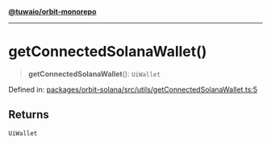 [**@tuwaio/orbit-monorepo**](../../../README.md)

***

# getConnectedSolanaWallet()

> **getConnectedSolanaWallet**(): `UiWallet`

Defined in: [packages/orbit-solana/src/utils/getConnectedSolanaWallet.ts:5](https://github.com/TuwaIO/orbit/blob/aaad6dba9ca155bdc6521e22b29ff003d5c8cf1f/packages/orbit-solana/src/utils/getConnectedSolanaWallet.ts#L5)

## Returns

`UiWallet`
